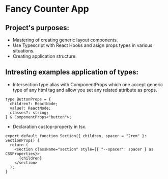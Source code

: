 # Fancy Counter App

## Project's purposes:

- Mastering of creating generic layout components.
- Use Typescript with React Hooks and asign props types in various situations.
- Creating application structure.

## Intresting examples application of types:

- Intersection type alias with ComponentProps which one accept generic type of any
html tag and allow you set any related attribute as props.

```tsx
type ButtonProps = {
  children?: ReactNode;
  value?: ReactNode;
  classes?: string;
} & ComponentProps<"button">;
```

- Declaration custop-property in tsx.

```tsx
export default function Section({ children, spacer = "2rem" }: SectionProps) {
  return (
    <section className="section" style={{ "--spacer": spacer } as CSSProperties}>
      {children}
    </section>
  );
}
```
